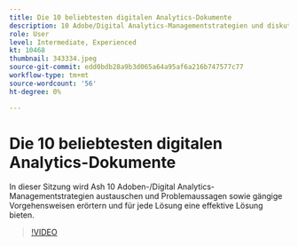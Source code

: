 ```yaml
---
title: Die 10 beliebtesten digitalen Analytics-Dokumente
description: 10 Adobe/Digital Analytics-Managementstrategien und diskutieren Problemanweisungen, gängige Vorgehensweisen und bieten eine effektive Lösung für jede dieser Vorgehensweisen.
role: User
level: Intermediate, Experienced
kt: 10468
thumbnail: 343334.jpeg
source-git-commit: edd0bdb28a9b3d065a64a95af6a216b747577c77
workflow-type: tm+mt
source-wordcount: '56'
ht-degree: 0%

---
```


# Die 10 beliebtesten digitalen Analytics-Dokumente

In dieser Sitzung wird Ash 10 Adoben-/Digital Analytics-Managementstrategien austauschen und Problemaussagen sowie gängige Vorgehensweisen erörtern und für jede Lösung eine effektive Lösung bieten.

>[!VIDEO](https://video.tv.adobe.com/v/343334/?quality=12&learn=on)
